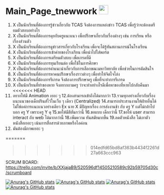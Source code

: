 # Main_Page_tnewwork <img src="https://media.giphy.com/media/hvRJCLFzcasrR4ia7z/giphy.gif" width="30px">
 
1. X เป็นนักเรียนที่ต้องการรู้ข่าวเกี่ยวกับ TCAS จึงต้องการแหล่งข่าว TCAS เพื่อรู้ว่าจะต้องเตรียมตัวสอบอย่างไร
2. X เป็นนักเรียนที่ต้องการคุยกับครูแนะแนว เพื่อปรึกษาเกี่ยวกับเรื่องต่างๆ เช่น การเรียน หรือ เรื่องส่วนตัว
3. X เป็นนักเรียนที่ต้องการดูข่าวสารเกี่ยวกับโรงเรียน เพื่อจะได้รู้ทันสถานการณ์ในโรงเรียน
4. X เป็นนักเรียนที่ต้องการเข้าค่ายของโรงเรียน เพื่อนำไปใส่พอร์ต
5. X เป็นนักเรียนที่ต้องการเตรียมตัวสอบ เพื่อเกรดที่ดี
6. X เป็นนักเรียนที่ต้องการทุนเรียนต่อ เพื่อใช้ในการศึกษา
7. X เป็นนักเรียนที่ต้องการคำแนะนำเกี่ยวกับการเลือกขณะมหาวิทยาลัย เพื่อช่วยในการตัดสินใจ
8. X เป็นนักเรียนที่ต้องการหาคนปรึกษาเรื่องราวต่างๆ เพื่อทำให้จิตใจโล่ง 
9. X เป็นนักเรียนที่ต้องการรึเกรด จึงต้องการปรึกษาครู เพื่อที่จะทำการรีเกรด
10. X เป็นนักเรียนที่ทำของหาย จึงอยากถามครู ว่าจะทำอย่างไรดีเพื่อหาของที่หายไปกลับคืนมา
<<<<<<< HEAD
11. อยากให้มี Animation เยอะ ๆ
12.ต้องสามารถเข้าถึงได้มากกว่า
13.รวมทุกอย่างเกี่ยวกับเรื่องแนะแนวของเด็กปรินส์ไว้ในเว็บ ๆ  เดียว (Centralized)
14.สามารถประสานงานให้ฝ่ายอื่นได้ไม่ใช่เเค่การเเนะเเนวอย่างเดียว Ex นาย X มีปัญหาเรื่อง การส่งงานช้า กับ ครู Y เเต่ไม่กล้าไปบอก ครู Y เพราะครู Y ดุ
15.ขอให้มีสีสันกว่านี้
16.ขอแบบ เด็กกว่านี้
17.ขอให้ user สามารถ interact กับ web ได้มากกว่านี้
18.เพิ่มความ ทันสมัยมากขึ้น
19.ลดตัวหนังสือ ไม่เอาตัวหนังสือเยอะๆ เน้นการสื่อสารด้วยภาพหรือไอค่อน
20. มันต้องมีภาพเยอะ ๆ

=======
>>>>>>> 014edfd65bd8af363b4434f2261d27a663ccc963

SCRUM BOARD: https://trello.com/invite/b/XXjajaB9/520596df14505210589c92b59705d30c/scrumboard

[![Anurag's GitHub stats](https://github-readme-stats.vercel.app/api?username=KERPAZ)](https://github.com/iamdiluxedbutcooler/Ionic_Project_tnewwork/github-readme-stats)
[![Anurag's GitHub stats](https://github-readme-stats.vercel.app/api?username=iamdiluxedbutcooler)](https://github.com/iamdiluxedbutcooler/Ionic_Project_tnewwork/github-readme-stats)
[![Anurag's GitHub stats](https://github-readme-stats.vercel.app/api?username=KaiserAAAAAAAAAAN)](https://github.com/iamdiluxedbutcooler/Ionic_Project_tnewwork/github-readme-stats)
[![Anurag's GitHub stats](https://github-readme-stats.vercel.app/api?username=newlesk)](https://github.com/iamdiluxedbutcooler/Ionic_Project_tnewwork/github-readme-stats)

